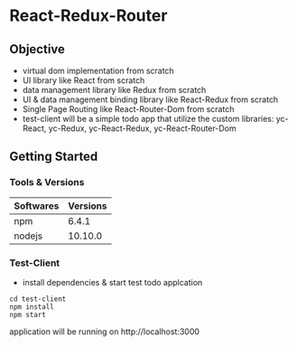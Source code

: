 # React-Redux-Router

## Objective

- virtual dom implementation from scratch
- UI library like React from scratch
- data management library like Redux from scratch
- UI & data management binding library like React-Redux from scratch
- Single Page Routing like React-Router-Dom from scratch
- test-client will be a simple todo app that utilize the custom libraries: yc-React, yc-Redux, yc-React-Redux, yc-React-Router-Dom

## Getting Started

### Tools & Versions

| Softwares | Versions |
| --------- | -------- |
| npm       | 6.4.1    |
| nodejs    | 10.10.0  |

### Test-Client

- install dependencies & start test todo applcation

```
cd test-client
npm install
npm start
```

application will be running on http://localhost:3000
